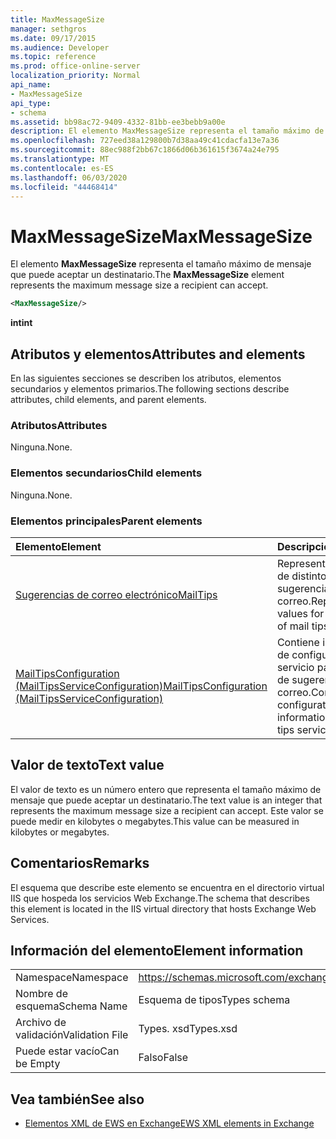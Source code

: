 ```yaml
---
title: MaxMessageSize
manager: sethgros
ms.date: 09/17/2015
ms.audience: Developer
ms.topic: reference
ms.prod: office-online-server
localization_priority: Normal
api_name:
- MaxMessageSize
api_type:
- schema
ms.assetid: bb98ac72-9409-4332-81bb-ee3bebb9a00e
description: El elemento MaxMessageSize representa el tamaño máximo de mensaje que puede aceptar un destinatario.
ms.openlocfilehash: 727eed38a129800b7d38aa49c41cdacfa13e7a36
ms.sourcegitcommit: 88ec988f2bb67c1866d06b361615f3674a24e795
ms.translationtype: MT
ms.contentlocale: es-ES
ms.lasthandoff: 06/03/2020
ms.locfileid: "44468414"
---
```

# <a name="maxmessagesize"></a><span data-ttu-id="e47dd-103">MaxMessageSize</span><span class="sxs-lookup"><span data-stu-id="e47dd-103">MaxMessageSize</span></span>

<span data-ttu-id="e47dd-104">El elemento **MaxMessageSize** representa el tamaño máximo de mensaje que puede aceptar un destinatario.</span><span class="sxs-lookup"><span data-stu-id="e47dd-104">The **MaxMessageSize** element represents the maximum message size a recipient can accept.</span></span> 
  
```XML
<MaxMessageSize/>
```

 <span data-ttu-id="e47dd-105">**int**</span><span class="sxs-lookup"><span data-stu-id="e47dd-105">**int**</span></span>
## <a name="attributes-and-elements"></a><span data-ttu-id="e47dd-106">Atributos y elementos</span><span class="sxs-lookup"><span data-stu-id="e47dd-106">Attributes and elements</span></span>

<span data-ttu-id="e47dd-107">En las siguientes secciones se describen los atributos, elementos secundarios y elementos primarios.</span><span class="sxs-lookup"><span data-stu-id="e47dd-107">The following sections describe attributes, child elements, and parent elements.</span></span>
  
### <a name="attributes"></a><span data-ttu-id="e47dd-108">Atributos</span><span class="sxs-lookup"><span data-stu-id="e47dd-108">Attributes</span></span>

<span data-ttu-id="e47dd-109">Ninguna.</span><span class="sxs-lookup"><span data-stu-id="e47dd-109">None.</span></span>
  
### <a name="child-elements"></a><span data-ttu-id="e47dd-110">Elementos secundarios</span><span class="sxs-lookup"><span data-stu-id="e47dd-110">Child elements</span></span>

<span data-ttu-id="e47dd-111">Ninguna.</span><span class="sxs-lookup"><span data-stu-id="e47dd-111">None.</span></span>
  
### <a name="parent-elements"></a><span data-ttu-id="e47dd-112">Elementos principales</span><span class="sxs-lookup"><span data-stu-id="e47dd-112">Parent elements</span></span>

|<span data-ttu-id="e47dd-113">**Elemento**</span><span class="sxs-lookup"><span data-stu-id="e47dd-113">**Element**</span></span>|<span data-ttu-id="e47dd-114">**Descripción**</span><span class="sxs-lookup"><span data-stu-id="e47dd-114">**Description**</span></span>|
|:-----|:-----|
|[<span data-ttu-id="e47dd-115">Sugerencias de correo electrónico</span><span class="sxs-lookup"><span data-stu-id="e47dd-115">MailTips</span></span>](mailtips.md) <br/> |<span data-ttu-id="e47dd-116">Representa los valores de distintos tipos de sugerencias de correo.</span><span class="sxs-lookup"><span data-stu-id="e47dd-116">Represents values for various types of mail tips.</span></span>  <br/> |
|[<span data-ttu-id="e47dd-117">MailTipsConfiguration (MailTipsServiceConfiguration)</span><span class="sxs-lookup"><span data-stu-id="e47dd-117">MailTipsConfiguration (MailTipsServiceConfiguration)</span></span>](mailtipsconfiguration-mailtipsserviceconfiguration.md) <br/> |<span data-ttu-id="e47dd-118">Contiene información de configuración del servicio para el servicio de sugerencias de correo.</span><span class="sxs-lookup"><span data-stu-id="e47dd-118">Contains service configuration information for the mail tips service.</span></span>  <br/> |
   
## <a name="text-value"></a><span data-ttu-id="e47dd-119">Valor de texto</span><span class="sxs-lookup"><span data-stu-id="e47dd-119">Text value</span></span>

<span data-ttu-id="e47dd-120">El valor de texto es un número entero que representa el tamaño máximo de mensaje que puede aceptar un destinatario.</span><span class="sxs-lookup"><span data-stu-id="e47dd-120">The text value is an integer that represents the maximum message size a recipient can accept.</span></span> <span data-ttu-id="e47dd-121">Este valor se puede medir en kilobytes o megabytes.</span><span class="sxs-lookup"><span data-stu-id="e47dd-121">This value can be measured in kilobytes or megabytes.</span></span>
  
## <a name="remarks"></a><span data-ttu-id="e47dd-122">Comentarios</span><span class="sxs-lookup"><span data-stu-id="e47dd-122">Remarks</span></span>

<span data-ttu-id="e47dd-123">El esquema que describe este elemento se encuentra en el directorio virtual IIS que hospeda los servicios Web Exchange.</span><span class="sxs-lookup"><span data-stu-id="e47dd-123">The schema that describes this element is located in the IIS virtual directory that hosts Exchange Web Services.</span></span>
  
## <a name="element-information"></a><span data-ttu-id="e47dd-124">Información del elemento</span><span class="sxs-lookup"><span data-stu-id="e47dd-124">Element information</span></span>

|||
|:-----|:-----|
|<span data-ttu-id="e47dd-125">Namespace</span><span class="sxs-lookup"><span data-stu-id="e47dd-125">Namespace</span></span>  <br/> |https://schemas.microsoft.com/exchange/services/2006/types  <br/> |
|<span data-ttu-id="e47dd-126">Nombre de esquema</span><span class="sxs-lookup"><span data-stu-id="e47dd-126">Schema Name</span></span>  <br/> |<span data-ttu-id="e47dd-127">Esquema de tipos</span><span class="sxs-lookup"><span data-stu-id="e47dd-127">Types schema</span></span>  <br/> |
|<span data-ttu-id="e47dd-128">Archivo de validación</span><span class="sxs-lookup"><span data-stu-id="e47dd-128">Validation File</span></span>  <br/> |<span data-ttu-id="e47dd-129">Types. xsd</span><span class="sxs-lookup"><span data-stu-id="e47dd-129">Types.xsd</span></span>  <br/> |
|<span data-ttu-id="e47dd-130">Puede estar vacío</span><span class="sxs-lookup"><span data-stu-id="e47dd-130">Can be Empty</span></span>  <br/> |<span data-ttu-id="e47dd-131">Falso</span><span class="sxs-lookup"><span data-stu-id="e47dd-131">False</span></span>  <br/> |
   
## <a name="see-also"></a><span data-ttu-id="e47dd-132">Vea también</span><span class="sxs-lookup"><span data-stu-id="e47dd-132">See also</span></span>



- [<span data-ttu-id="e47dd-133">Elementos XML de EWS en Exchange</span><span class="sxs-lookup"><span data-stu-id="e47dd-133">EWS XML elements in Exchange</span></span>](ews-xml-elements-in-exchange.md)

